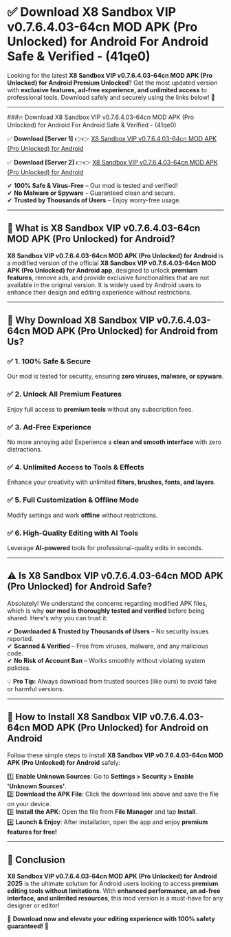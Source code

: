 
# ✅ Download X8 Sandbox VIP v0.7.6.4.03-64cn MOD APK (Pro Unlocked) for Android For Android Safe & Verified -  (41qe0) 

Looking for the latest **X8 Sandbox VIP v0.7.6.4.03-64cn MOD APK (Pro Unlocked) for Android Premium Unlocked**? Get the most updated version with **exclusive features, ad-free experience, and unlimited access** to professional tools. Download safely and securely using the links below! 🚀  

---

###🔥 Download X8 Sandbox VIP v0.7.6.4.03-64cn MOD APK (Pro Unlocked) for Android For Android Safe & Verified -  (41qe0)  

✅ **Download [Server 1]** 👉👉 [X8 Sandbox VIP v0.7.6.4.03-64cn MOD APK (Pro Unlocked) for Android ](https://apkcomod.com?title=X8_Sandbox_VIP_v0.7.6.4.03-64cn_MOD_APK_(Pro_Unlocked)_for_Android)  

✅ **Download [Server 2]** 👉👉 [X8 Sandbox VIP v0.7.6.4.03-64cn MOD APK (Pro Unlocked) for Android ](https://apkcomod.com?title=X8_Sandbox_VIP_v0.7.6.4.03-64cn_MOD_APK_(Pro_Unlocked)_for_Android)  

✔ **100% Safe & Virus-Free** – Our mod is tested and verified!  
✔ **No Malware or Spyware** – Guaranteed clean and secure.  
✔ **Trusted by Thousands of Users** – Enjoy worry-free usage.  

---

## 📌 What is X8 Sandbox VIP v0.7.6.4.03-64cn MOD APK (Pro Unlocked) for Android?  

**X8 Sandbox VIP v0.7.6.4.03-64cn MOD APK (Pro Unlocked) for Android** is a modified version of the official **X8 Sandbox VIP v0.7.6.4.03-64cn MOD APK (Pro Unlocked) for Android app**, designed to unlock **premium features**, remove ads, and provide exclusive functionalities that are not available in the original version. It is widely used by Android users to enhance their design and editing experience without restrictions.  

---

## 🌟 Why Download X8 Sandbox VIP v0.7.6.4.03-64cn MOD APK (Pro Unlocked) for Android from Us?  

### ✅ 1. 100% Safe & Secure  
Our mod is tested for security, ensuring **zero viruses, malware, or spyware**.  

### ✅ 2. Unlock All Premium Features  
Enjoy full access to **premium tools** without any subscription fees.  

### ✅ 3. Ad-Free Experience  
No more annoying ads! Experience a **clean and smooth interface** with zero distractions.  

### ✅ 4. Unlimited Access to Tools & Effects  
Enhance your creativity with unlimited **filters, brushes, fonts, and layers**.  

### ✅ 5. Full Customization & Offline Mode  
Modify settings and work **offline** without restrictions.  

### ✅ 6. High-Quality Editing with AI Tools  
Leverage **AI-powered** tools for professional-quality edits in seconds.  

---

## ⚠️ Is X8 Sandbox VIP v0.7.6.4.03-64cn MOD APK (Pro Unlocked) for Android Safe?  

Absolutely! We understand the concerns regarding modified APK files, which is why **our mod is thoroughly tested and verified** before being shared. Here's why you can trust it:  

✔ **Downloaded & Trusted by Thousands of Users** – No security issues reported.  
✔ **Scanned & Verified** – Free from viruses, malware, and any malicious code.  
✔ **No Risk of Account Ban** – Works smoothly without violating system policies.  

💡 **Pro Tip:** Always download from trusted sources (like ours) to avoid fake or harmful versions.  

---

## 📲 How to Install X8 Sandbox VIP v0.7.6.4.03-64cn MOD APK (Pro Unlocked) for Android on Android  

Follow these simple steps to install **X8 Sandbox VIP v0.7.6.4.03-64cn MOD APK (Pro Unlocked) for Android** safely:  

1️⃣ **Enable Unknown Sources**: Go to **Settings > Security > Enable 'Unknown Sources'**.  
2️⃣ **Download the APK File**: Click the download link above and save the file on your device.  
3️⃣ **Install the APK**: Open the file from **File Manager** and tap **Install**.  
4️⃣ **Launch & Enjoy**: After installation, open the app and enjoy **premium features for free!**  

---

## 🚀 Conclusion  

**X8 Sandbox VIP v0.7.6.4.03-64cn MOD APK (Pro Unlocked) for Android 2025** is the ultimate solution for Android users looking to access **premium editing tools without limitations**. With **enhanced performance, an ad-free interface, and unlimited resources**, this mod version is a must-have for any designer or editor!  

🔻 **Download now and elevate your editing experience with 100% safety guaranteed!** 🔻  
